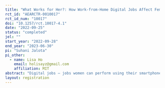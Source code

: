 ```yaml
---
title: "What Works for Her?: How Work-from-Home Digital Jobs Affect Female Labor Force Participation"
rct_id: "AEARCTR-0010017"
rct_id_num: "10017"
doi: "10.1257/rct.10017-4.1"
date: "2022-09-25"
status: "completed"
jel: ""
start_year: "2022-09-28"
end_year: "2023-06-30"
pi: "Suhani Jalota"
pi_other:
  - name: Lisa Ho
    email: holisayz@gmail.com
    affiliation: MIT
abstract: "Digital jobs – jobs women can perform using their smartphones – may have the potential to alleviate some of the constraints of female labor force participation (FLFP) today. This study aims to show how providing newer digital job opportunities and paid work-from-home could affect female labor force participation. This randomized controlled trial based is conducted in Mumbai’s slum redeveloped colonies with around 3,800 households. It aims to provide evidence for understanding the difference in job offer acceptance rates among married women between offers for work-from-home (WfH) jobs and offers for (otherwise identical) local work-from-centers (WfC) jobs outside the home. Further, it alters the wages assigned at both locations to observe the difference in job take-up, among other intensive margin results. We observe how providing more suitable employment to women may change women’s employment status and job performance, if at all, and the effects of this employment on women’s overall agency, mental health, dignity, and social norms. This study also tries to further unravel the gender norms associated with women’s work in contexts where they are the strongest. By also interviewing husbands, we try to understand differences, if any, between husbands’ and wives’ perceptions on social acceptability of these new jobs and the gender norm where married women are not permitted to work, particularly for jobs where they can more than just some pocket money. We further explore the mechanism behind any differences in the job's take-up from home or center. "
layout: registration
---
```


